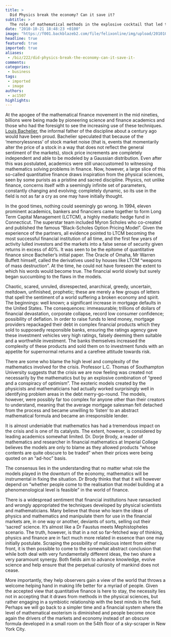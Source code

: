 ```yaml
---
title: >
  Did Physics break the economy? Can it save it?
subtitle: >
  The role of mathematical methods in the explosive cocktail that led to the greatest economic meltdown in generations and questions their future
date: "2010-10-21 18:48:23 +0100"
image: "https://f001.backblazeb2.com/file/felixonline/img/upload/201010211946-ks607-blackboa.jpg"
headline: true
featured: true
imported: true
aliases:
 - /biz/222/did-physics-break-the-economy-can-it-save-it-
comments:
categories:
 - business
tags:
 - imported
 - image
authors:
 - ac1507
highlights:
---
```


At the apogee of the mathematical finance movement in the mid nineties, billions were being made by pioneering science and finance academics and those who had the foresight to see the increasing use of these techniques. [Louis Bachelier](http://en.wikipedia.org/wiki/Louis_Bachelier), the informal father of the discipline about a century ago would have been proud. Bachelier speculated that because of the ‘memorylessness’ of stock market noise (that is, events that momentarily alter the price of a stock in a way that does not reflect the general sentiment of the markets), stock price increments are completely independent and able to be modeled by a Gaussian distribution. Even after this was postulated, academics were still unaccustomed to witnessing mathematics solving problems in finance. Now, however, a large slice of this so-called quantitative finance draws inspiration from the physical sciences, seen by some purists as a pristine and sacred discipline. Physics, not unlike finance, concerns itself with a seemingly infinite set of parameters, constantly changing and evolving; completely dynamic, so its use in the field is not as far a cry as one may have initially thought.

In the good times, nothing could seemingly go wrong. In 1994, eleven prominent academics, bankers and financiers came together to form Long Term Capital Management (LCTCM), a highly mediatic hedge fund in Connecticut. The superstar team included Myron Scholes who co-created and published the famous “Black-Scholes Option Pricing Model”. Given the experience of the partners, all evidence pointed to LTCM becoming the most successful financial institution of all time, and the first few years of activity lulled investors and the markets into a false sense of security given returns in excess of 40%. It was seen to be the epitome of quantitative finance since Bachelier’s initial paper. The Oracle of Omaha, Mr Warren Buffett himself, called the derivatives used by houses like LTCM “weapons of mass destruction”. At the time, he could not have foreseen the extent to which his words would become true. The financial world slowly but surely began succumbing to the flaws in the models.

Chaotic, scared, unruled, disrespected, anarchical, greedy, uncertain, meltdown, unfinished, prophetic; these are merely a few groups of letters that spell the sentiment of a world suffering a broken economy and spirit. The beginnings: well known; a significant increase in mortgage defaults in the United States. The consequences: immeasurable; trillions of dollars of financial devastation, corporate collapse, record low consumer confidence; possibility of deflation. In order to raise funds to lend money, mortgage providers repackaged their debt in complex financial products which they sold to supposedly responsible banks, ensuring the ratings agency gave these investment vehicles very high ratings, falsely deeming them suitable and a worthwhile investment. The banks themselves increased the complexity of these products and sold them on to investment funds with an appetite for supernormal returns and a carefree attitude towards risk.

There are some who blame the high level and complexity of the mathematics involved for the crisis. Professor L.C. Thomas of Southampton University suggests that the crisis we are now feeling was created not necessarily by the mathematics but by an explosive combination of “greed and a conspiracy of optimism”. The exoteric models created by the physicists and mathematicians had actually worked surprisingly well in identifying problem areas in the debt merry-go-round. The models, however, were possibly far too complex for anyone other than their creators to understand, meaning that the average mortgage salesman felt detached from the process and became unwilling to ‘listen’ to an abstract mathematical formula and became an irresponsible lender.

It is almost undeniable that mathematics has had a tremendous impact on the crisis and is one of its catalysts. The extent, however, is considered by leading academics somewhat limited. Dr. Dorje Brody, a reader of mathematics and researcher in financial mathematics at Imperial College believes the models are only to blame as they allowed products “whose contents are quite obscure to be traded” when their prices were being quoted on an “ad-hoc” basis.

The consensus lies in the understanding that no matter what role the models played in the downturn of the economy, mathematics will be instrumental in fixing the situation. Dr Brody thinks that that it will however depend on “whether people come to the realisation that model building at a phenomenological level is feasible” in the world of finance.

There is a widespread sentiment that financial institutions have ransacked and wrongly appropriated the techniques developed by physical scientists and mathematicians. Many believe that those who learn the ideas of physics and mathematics and manipulate them for use in the financial markets are, in one way or another, deviants of sorts, selling out their ‘sacred’ science. It’s almost like a Dr Faustus meets Mephistopheles scenario. The truth, however, is that in a not so far-fetched way of thinking, physics and finance are in fact much more related in essence than one may initially postulate. Scraping the possibility of malicious intent from either front, it is then possible to come to the somewhat abstract conclusion that while both deal with very fundamentally different ideas, the two share a very paramount synergy. Both fields aim to advance knowledge, evolve science and help ensure that the perpetual curiosity of mankind does not cease.

More importantly, they help observers gain a view of the world that throws a welcome helping hand in making life better for a myriad of people. Given the accepted view that quantitative finance is here to stay, the necessity lies not in accepting that it draws from methods in the physical sciences, but rather engaging in a symbiotic relationship with the best minds in the field. Perhaps we will go back to a simpler time and a financial system where the level of mathematical exoterism is diminished and people become once again the drivers of the markets and economy instead of an obscure formula developed in a small room on the 54th floor of a sky-scraper in New York City.
